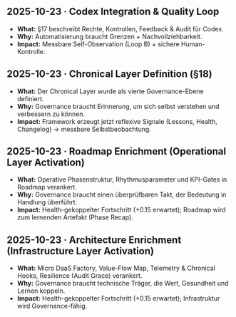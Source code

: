 ## 2025-10-23 · Codex Integration & Quality Loop
- **What:** §17 beschreibt Rechte, Kontrollen, Feedback & Audit für Codex.
- **Why:** Automatisierung braucht Grenzen + Nachvollziehbarkeit.
- **Impact:** Messbare Self-Observation (Loop B) + sichere Human-Kontrolle.

## 2025-10-23 · Chronical Layer Definition (§18)
- **What:** Der Chronical Layer wurde als vierte Governance-Ebene definiert.
- **Why:** Governance braucht Erinnerung, um sich selbst verstehen und verbessern zu können.
- **Impact:** Framework erzeugt jetzt reflexive Signale (Lessons, Health, Changelog) → messbare Selbstbeobachtung.

## 2025-10-23 · Roadmap Enrichment (Operational Layer Activation)
- **What:** Operative Phasenstruktur, Rhythmusparameter und KPI-Gates in Roadmap verankert.
- **Why:** Governance braucht einen überprüfbaren Takt, der Bedeutung in Handlung überführt.
- **Impact:** Health-gekoppelter Fortschritt (+0.15 erwartet); Roadmap wird zum lernenden Artefakt (Phase Recap).

## 2025-10-23 · Architecture Enrichment (Infrastructure Layer Activation)
- **What:** Micro DaaS Factory, Value-Flow Map, Telemetry & Chronical Hooks, Resilience (Audit Grace) verankert.
- **Why:** Governance braucht technische Träger, die Wert, Gesundheit und Lernen koppeln.
- **Impact:** Health-gekoppelter Fortschritt (+0.15 erwartet); Infrastruktur wird Governance-fähig.
